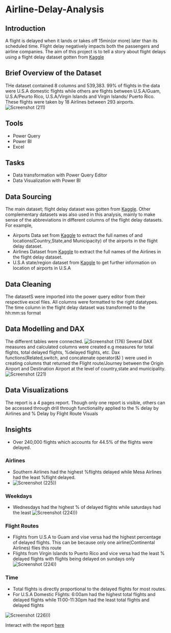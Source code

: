 # Airline-Delay-Analysis

## Introduction
A flight is delayed when it lands or takes off 15min(or more) later than its scheduled time.
Flight delay negatively impacts both the passengers and airline companies.
The aim of this project is to tell a story about flight delays using a flight delay dataset gotten from [Kaggle](https://www.kaggle.com/datasets/jimschacko/airlines-dataset-to-predict-a-delay) 

 ## Brief Overview of the Dataset
 THe dataset contained 8 columns and 539,383. 99% of flights in the data were U.S.A domestic flights while others are flights between U.S.A/Guam, U.S.A/Peurto Rico, U.S.A/Virgin Islands and Virgin Islands/ Puerto Rico. These flights were taken by 18 Airlines between 293 airports.
 ![Screenshot (211)](https://user-images.githubusercontent.com/107176991/180042274-eb22d086-d10c-44a9-b151-8e12d739d0d8.png)
 
## Tools
 - Power Query
 - Power BI
 - Excel

## Tasks
- Data transformation with Power Query Editor
- Data Visualization with Power BI

## Data Sourcing
 The main dataset; flight delay dataset was gotten from [Kaggle](https://www.kaggle.com/datasets/jimschacko/airlines-dataset-to-predict-a-delay). 
 Other complementary datasets was also used in this analysis, mainly to make sense of the abbreviations in different columns of the flight delay datasets.
 For example,
 - Airports Data set from [Kaggle](https://www.kaggle.com/datasets/zinovadr/iata-airport-code) to extract the full names of and locations(Country,State,and Municipacity) of the airports in the flight delay dataset.
 - Airlines Dataset from [Kaggle](https://www.kaggle.com/datasets/open-flights/airline-database?resource=download) to extract the full names of the Airlines in the flight delay dataset.
 - U.S.A state/region dataset from [Kaggle](https://www.kaggle.com/datasets/omer2040/usa-states-to-region) to get further information on location of airports in U.S.A
 
 ## Data Cleaning 
 The datasetS were imported into the power query editor from their respective excel files.
 All columns were formatted to the right datatypes.
 The time column in the flight delay dataset was transformed to the hh:mm:ss format
 
 ## Data Modelling and DAX
 The different tables were connected.
 ![Screenshot (176)](https://user-images.githubusercontent.com/107176991/180039797-fcc1a994-4119-4a3a-90d1-2d23703636dc.png)
 Several DAX measures and calculated columns were created e.g measures for total flights, total delayed flights, %delayed flights, etc.
 Dax functions(Related,switch, and concatenate operator(&) ) were used in creating columns that returned the Flight route/Journey between the Origin Airport and Destination Airport at the level of country,state and    municipality. 
   ![Screenshot (221)](https://user-images.githubusercontent.com/107176991/180040401-41b69141-b4d4-4333-a35e-d4ff2927e52f.png)

 ## Data Visualizations
  The report is a 4 pages report. Though only one report is visible, others can be accessed through drill through functionality applied to the % delay by Airlines and % Delay by Flight Route Visuals
## Insights
- Over 240,000 flights which accounts for 44.5% of the flights were delayed.
### Airlines
- Southern Airlines had the highest %flights delayed while Mesa Airlines had the least %flight delayed.
- ![Screenshot (225))](https://user-images.githubusercontent.com/107176991/180051035-43870482-ac59-4025-aa94-376a696c1382.png)

### Weekdays
- Wednesdays had the highest % of delayed flights while saturdays had the least
![Screenshot (224)))](https://user-images.githubusercontent.com/107176991/180051572-00def8be-971b-4e6e-993c-ae28926c889f.png)

### Flight Routes
- Flights from U.S.A to Guam and vise versa had the highest percentage of delayed flights. This can be because only one airline(Continental Airlines) flies this route
- Flights from Virgin Islands to Puerto Rico and vice versa had the least % delayed flights with flights being delayed on sundays only
![Screenshot (224))](https://user-images.githubusercontent.com/107176991/180070071-6b7af9c2-dff4-4c19-a6e0-a45c80088851.png)

### Time
- Total  flights is directly proportional to the delayed flights for most routes.
- For U.S.A Domestic Flights: 6:00am  had the highest total flights and delayed flights while 11:00-11:30pm had the least total flights and delayed flights

![Screenshot (226)))](https://user-images.githubusercontent.com/107176991/180051972-0c52ad5d-a868-4a7b-8b55-dd57250bcabe.png)


Interact with the report [here](https://app.powerbi.com/view?r=eyJrIjoiMDMxMzNhN2EtNjhiMC00NTZkLWE4NGMtNGM4NGNlODcwOGExIiwidCI6IjNjOWJiNWVjLTU3NmItNDY2NS05N2Y0LTlmNDBmYzQ1YTRjMiJ9&pageName=ReportSectiona99a6715b29aa7ff6508)



      
 
